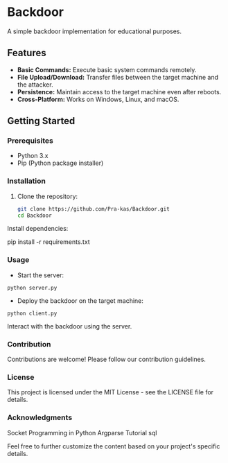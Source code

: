 # Backdoor

A simple backdoor implementation for educational purposes.

## Features

- **Basic Commands:** Execute basic system commands remotely.
- **File Upload/Download:** Transfer files between the target machine and the attacker.
- **Persistence:** Maintain access to the target machine even after reboots.
- **Cross-Platform:** Works on Windows, Linux, and macOS.

## Getting Started

### Prerequisites

- Python 3.x
- Pip (Python package installer)

### Installation

1. Clone the repository:

   ```bash
   git clone https://github.com/Pra-kas/Backdoor.git
   cd Backdoor
Install dependencies:

pip install -r requirements.txt

### Usage
- Start the server:

```
python server.py
```                                                                                                                        

- Deploy the backdoor on the target machine:

```
python client.py 
```

Interact with the backdoor using the server.

### Contribution

Contributions are welcome! Please follow our contribution guidelines.

### License

This project is licensed under the MIT License - see the LICENSE file for details.

### Acknowledgments

   Socket Programming in Python
   Argparse Tutorial
   sql

Feel free to further customize the content based on your project's specific details.



